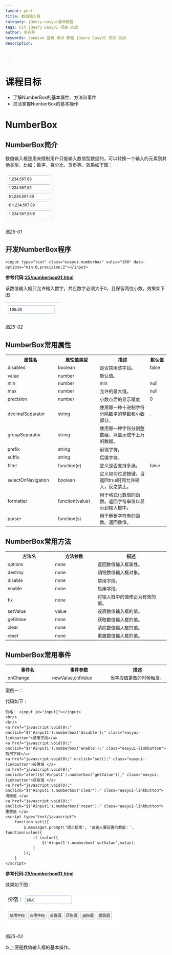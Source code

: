 ```yaml
---
layout: post  
title: 数值输入框    
category: jQuery-easyui基础教程  
tags: Git jQuery EasyUI 项目 实战  
author: 李彩琴  
keywords: lanqiao 蓝桥 培训 教程 jQuery EasyUI 项目 实战  
description:
  

---
```

# 课程目标

- 了解NumberBox的基本属性、方法和事件
- 灵活掌握NumberBox的基本操作


# NumberBox

## NumberBox简介

  
数值输入框是用来限制用户只能输入数值型数据的。可以转换一个输入的元素到其他类型，比如：数字、百分比、货币等。效果如下图：

![](/public/img/easyui-zq/25.1.png)

*图25-01*

## 开发NumberBox程序

```
<input type="text" class="easyui-numberbox" value="100" data-options="min:0,precision:2"></input>  
```

**参考代码:[25/numberbox01.html](https://coding.net/u/lanqiao/p/easyuiDemo/git/blob/master/25/numberbox01.html)**
 
该数值输入框只允许输入数字，并且数字必须大于0，且保留两位小数。效果如下图：

![](/public/img/easyui-zq/25.2.png)

*图25-02*

## NumberBox常用属性  

<table class="table table-bordered table-striped table-condensed">
   <tr>
      <th width="200px">属性名</th>
      <th width="180px">属性值类型</th>
      <th width="600px">描述</th>
      <th width="100px">默认值</th>
   </tr>
   <tr>
      <td>disabled</td>
	  <td>boolean</td>
	  <td>是否禁用该字段。</td>
	  <td>false</td>
   </tr>
   <tr>
      <td>value</td>
	  <td>number</td>
	  <td>默认值。</td>
	  <td></td>
   </tr>
   <tr>
      <td>min</td>
	  <td>number</td>
	  <td>min</td>
	  <td>null</td>
   </tr>
   <tr>
      <td>max</td>
	  <td>number</td>
	  <td>允许的最大值。</td>
	  <td>null</td>
   </tr>
   <tr>
      <td>precision</td>
	  <td>number</td>
	  <td>小数点后的显示精度</td>
	  <td>0</td>
   </tr>
   <tr>
      <td>decimalSeparator</td>
	  <td>string</td>
	  <td>使用哪一种十进制字符分隔数字的整数和小数部分。</td>
	  <td>.</td>
   </tr>
   <tr>
      <td>groupSeparator</td>
	  <td>string</td>
	  <td>使用哪一种字符分割整数组，以显示成千上万的数据。</td>
	  <td></td>
   </tr>
   <tr>
      <td>prefix</td>
	  <td>string</td>
	  <td>前缀字符。</td>
	  <td></td>
   </tr>
   <tr>
      <td>suffix</td>
	  <td>string</td>
	  <td>后缀字符。</td>
	  <td></td>
   </tr>
   <tr>
      <td>filter</td>
	  <td>function(e)</td>
	  <td>定义是否支持多选。</td>
	  <td>false</td>
   </tr>
   <tr>
      <td>selectOnNavigation</td>
	  <td>boolean</td>
	  <td>定义如何过滤按键，当返回true时则允许输入，反之禁止。</td>
	  <td></td>
   </tr>
   <tr>
      <td>formatter</td>
	  <td>function(value)</td>
	  <td>用于格式化数值的函数。返回字符串值以显示到输入框中。</td>
	  <td></td>
   </tr>
   <tr>
      <td>parser</td>
	  <td>function(s)</td>
	  <td>用于解析字符串的函数。返回数值。</td>
	  <td></td>
   </tr>
</table>  


## NumberBox常用方法  

<table class="table table-bordered table-striped table-condensed">
   <tr>
      <th width="300px">方法名</th> 
      <th width="300px">方法参数</th> 
      <th width="600px">描述</th>
   </tr>
   <tr>
      <td>options</td> 
      <td>none</td> 
      <td>返回数值输入框属性。</td>
   </tr>
   <tr>
      <td>destroy</td> 
      <td>none</td> 
      <td>销毁数值输入框对象。</td>
   </tr>
   <tr>
      <td>disable</td> 
      <td>none</td> 
      <td>禁用字段。</td>
   </tr>
   <tr>
      <td>enable</td> 
      <td>none</td> 
      <td>启用字段。</td>
   </tr>
   <tr>
      <td>fix</td> 
      <td>none</td> 
      <td>将输入框中的值修正为有效的值。</td>
   </tr>
   <tr>
      <td>setValue</td> 
      <td>value</td> 
      <td>设置数值输入框的值。 </td>
   </tr>
   <tr>
      <td>getValue</td> 
      <td>none</td> 
      <td>获取数值输入框的值。 </td>
   </tr>
   <tr>
      <td>clear</td> 
      <td>none</td> 
      <td>清除数值输入框的值。</td>
   </tr>
   <tr>
      <td>reset</td> 
      <td>none</td> 
      <td>重置数值输入框的值。</td>
   </tr>
</table>  

## NumberBox常用事件

<table class="table table-bordered table-striped table-condensed">
   <tr>
      <th width="300px">事件名</th><th width="300px">事件参数</th><th width="600px">描述</th>
   </tr>
   <tr>
      <td>onChange</td><td>newValue,oldValue</td><td>当字段值更改的时候触发。</td>
   </tr>
</table> 


案例一：  

代码如下：

```
价格： <input id="input1"></input>  
<br/>
<br/>
<a href="javascript:void(0);" onclick="$('#input1').numberbox('disable');" class="easyui-linkbutton">禁用字段</a>
<a href="javascript:void(0);" onclick="$('#input1').numberbox('enable');" class="easyui-linkbutton">启用字段</a>
<a href="javascript:void(0);" onclick="set();" class="easyui-linkbutton">设置值 </a>
<a href="javascript:void(0);" onclick="alert($('#input1').numberbox('getValue'));" class="easyui-linkbutton">获取值 </a>
<a href="javascript:void(0);" onclick="$('#input1').numberbox('clear');" class="easyui-linkbutton">清除值 </a>
<a href="javascript:void(0);" onclick="$('#input1').numberbox('reset');" class="easyui-linkbutton">重置值 </a>
<script type="text/javascript">
	function set(){
		$.messager.prompt('提示信息', '请输入要设置的数值：', function(value){
			if (value){
				$('#input1').numberbox('setValue',value);
			}
		});
	}
</script>
```

**参考代码:[25/numberbox01.html](https://coding.net/u/lanqiao/p/easyuiDemo/git/blob/master/25/numberbox01.html)**

效果如下图：

![](/public/img/easyui-zq/25.3.png)

*图25-03*

以上便是数值输入框的基本操作。
